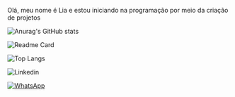 Olá, meu nome é Lia e estou iniciando na programação por meio da criação de projetos

![Anurag's GitHub stats](https://github-readme-stats.vercel.app/api?username=Lia445&show_icons=true&theme=dark)

![Readme Card](https://github-readme-stats.vercel.app/api/pin/?username=Lia445&repo=Tik-Tok-Project&theme=dark)

![Top Langs](https://github-readme-stats.vercel.app/api/top-langs/?username=Lia445&layout=compact)

![Linkedin](https://img.shields.io/badge/LinkedIn-0077B5?style=for-the-badge&logo=linkedin&logoColor=white)

[![WhatsApp](https://img.shields.io/badge/WhatsApp-25D366?style=for-the-badge&logo=whatsapp&logoColor=white)](https://wa.me/55(11989556872))



